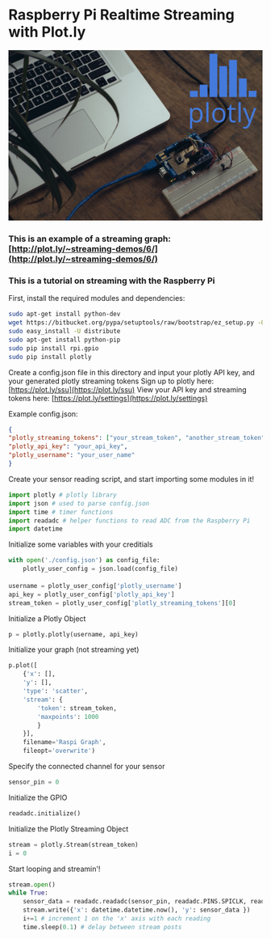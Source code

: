 # Raspberry Pi Realtime Streaming with Plot.ly
[![Plotly-imp](readme_images/pi.jpg)](https://raspberrypi.com)
### This is an example of a streaming graph: [http://plot.ly/~streaming-demos/6/](http://plot.ly/~streaming-demos/6/)


### This is a tutorial on streaming with the Raspberry Pi
First, install the required modules and dependencies:
```bash
sudo apt-get install python-dev
wget https://bitbucket.org/pypa/setuptools/raw/bootstrap/ez_setup.py -O - | sudo python
sudo easy_install -U distribute
sudo apt-get install python-pip
sudo pip install rpi.gpio
sudo pip install plotly
```

Create a config.json file in this directory and input your
plotly API key, and your generated plotly streaming tokens
Sign up to plotly here: [https://plot.ly/ssu](https://plot.ly/ssu)
View your API key and streaming tokens here: [https://plot.ly/settings](https://plot.ly/settings)

Example config.json:
```json
{
"plotly_streaming_tokens": ["your_stream_token", "another_stream_token"],
"plotly_api_key": "your_api_key",
"plotly_username": "your_user_name"
}
```

Create your sensor reading script, and start importing some modules in it!
```python
import plotly # plotly library
import json # used to parse config.json
import time # timer functions
import readadc # helper functions to read ADC from the Raspberry Pi
import datetime
```

Initialize some variables with your creditials
```python
with open('./config.json') as config_file:
    plotly_user_config = json.load(config_file)

username = plotly_user_config['plotly_username']
api_key = plotly_user_config['plotly_api_key']
stream_token = plotly_user_config['plotly_streaming_tokens'][0]
```

Initialize a Plotly Object
```python
p = plotly.plotly(username, api_key)
```


Initialize your graph (not streaming yet)
```python
p.plot([
	{'x': [],
	'y': [],
	'type': 'scatter',
	'stream': {
		'token': stream_token,
		'maxpoints': 1000
		}
	}],
	filename='Raspi Graph',
	fileopt='overwrite')
```

Specify the connected channel for your sensor
```python
sensor_pin = 0
```

Initialize the GPIO
```python
readadc.initialize()
```

Initialize the Plotly Streaming Object
```python
stream = plotly.Stream(stream_token)
i = 0
```

Start looping and streamin'!
```python
stream.open()
while True:
	sensor_data = readadc.readadc(sensor_pin, readadc.PINS.SPICLK, readadc.PINS.SPIMOSI, readadc.PINS.SPIMISO, readadc.PINS.SPICS)
	stream.write({'x': datetime.datetime.now(), 'y': sensor_data })
	i+=1 # increment 1 on the 'x' axis with each reading
	time.sleep(0.1) # delay between stream posts
```
